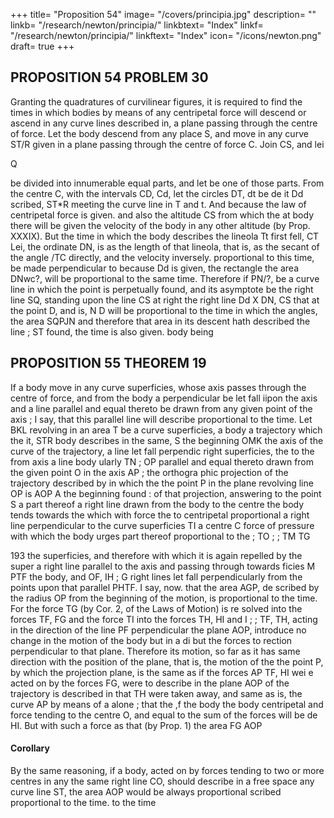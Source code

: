 +++
title= "Proposition 54"
image= "/covers/principia.jpg"
description= ""
linkb= "/research/newton/principia/"
linkbtext= "Index"
linkf= "/research/newton/principia/"
linkftext= "Index"
icon= "/icons/newton.png"
draft= true
+++

## PROPOSITION 54 PROBLEM 30

Granting the quadratures of curvilinear figures, it is required to find
the times in which bodies by means of any centripetal force will descend
or ascend in any curve lines described in, a plane passing through the
centre of force.
Let the body descend from any place S, and move in any curve ST/R
given in a plane passing through the centre of force C. Join CS, and lei

Q

be divided into innumerable equal parts, and let
be one of those parts.
From the centre C, with
the intervals CD, Cd, let the circles DT, dt be de
it
Dd
scribed,
ST*R
meeting the curve line
in
T
and
t.
And
because the law of centripetal force is
given.
and also the altitude CS from which the
at
body
there will be given the
velocity of the body
in any other altitude
(by Prop. XXXIX). But
the time in which the body describes the lineola Tt
first fell,
CT
Lei, the ordinate
DN,
is as the length of that lineola, that is, as the secant
of the angle /TC directly, and the velocity
inversely.
proportional to this time, be made perpendicular to
because Dd is given, the rectangle
the area DNwc?, will be proportional to the same time.
Therefore if PN/?, be a curve line in which the point
is
perpetually found,
and its asymptote be the right line SQ, standing upon the line CS at right
the right line
Dd X DN,
CS
that
at the point D,
and
is,
N
D
will be proportional to the time in which the
angles, the area SQPJN
and therefore that area
in its descent hath described the line
;
ST
found, the time
is also
given.
body
being


## PROPOSITION 55 THEOREM 19

If a body move in any curve superficies, whose axis passes through the
centre of force, and from the body a perpendicular be let fall iipon the
axis
\
and a
line parallel
and equal
thereto be
drawn from any given
point of the axis ; I say, that this parallel line will describe
proportional to the time.
Let
BKL
revolving in
an area
T
be a curve superficies,
a body
a trajectory which the
it,
STR
body describes in the same, S the beginning
OMK
the axis of the curve
of the trajectory,
a
line
let fall perpendic
right
superficies,
the
to
the
from
axis
a line
body
ularly
TN
;
OP
parallel and equal thereto drawn from the
given point
O
in the axis
AP
;
the orthogra
phic projection of the trajectory described by
in which the
the point P in the plane
revolving line
OP
is
AOP
A the beginning
found
:
of that projection, answering to the point S
a part thereof
a right line drawn from the body to the centre
the body tends towards the
which
with
force
the
to
centripetal
proportional
a right line perpendicular to the curve superficies TI a
centre C
force of pressure with which the body urges
part thereof proportional to the
;
TO
;
;
TM
TG

193
the superficies, and therefore with which it is again repelled by the super
a right line parallel to the axis and passing through
towards
ficies M PTF
the body, and OF, IH
;
G
right lines let fall perpendicularly from the points
upon that parallel PHTF. I say, now. that the area AGP, de
scribed by the radius OP from the beginning of the motion, is proportional
to the time.
For the force TG (by Cor. 2, of the Laws of Motion) is re
solved into the forces TF, FG and the force TI into the forces TH, HI
and
I
;
;
TF, TH, acting in the direction of the line PF perpendicular
the plane AOP, introduce no change in the motion of the body but in a di
but the forces
to
rection perpendicular to that plane.
Therefore its motion, so far as it has
same direction with the position of the plane, that is, the motion of the
the
point P, by which the projection
plane, is the same as if the forces
AP
TF,
HI
wei e acted on
by the forces FG,
were to describe in the plane
AOP
of the trajectory
is
described in that
TH were taken away, and
same as
is,
the curve AP by means of a
alone
;
that
the
,f
the body
the body
centripetal
and
force tending to the centre O, and equal to the sum of the forces
will be de
HI. But with such a force as that (by Prop. 1) the area
FG
AOP

#### Corollary 

By the same reasoning, if a body, acted on by forces tending to
two or more centres in any the same right line CO, should describe in a
free space any curve line ST, the area AOP would be always proportional
scribed proportional to the time.
to the time
